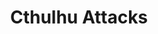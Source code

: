 ---
layout: "project"
title: "Cthulhu Attacks"
permalink: "/cthulhu-attacks/"

video: "https://www.youtube.com/embed/3qEliUaHIwQ"

descriptions:
    - "Cthulhu Attacks is an AR shooter in which you have to fight off Cthulhu and waves of his minions. The project is the result of a collaboration between myself and four other students. After initially scanning the play area, you are faced with dynamically appearing portals from which Cthulhu's minions emerge. To fight them off, you can switch between multiple spells using voice commands, and once enough of his minions have been defeated, Cthulhu emerges to face you himself. To deal with his attacks, you have to either dodge them or use the environment as cover."

role-descriptions:
    - "I was responsible for creating any gameplay-related mechanics in the game. This includes the design and implementation of enemy mechanics such as their movement and spawning in waves, as well as the different player spells and Cthulhu's attack patterns."

links:
    -   name: "github"
        url: "https://github.com/DennisVidal/cthulhu-attacks"
        icon: "fab fa-github"

release: "July 2019"

engine:
    name: "Unity"

languages:
    -   name: "C#"

roles:
    - "Gameplay Programmer"
    - "QA"

tools:
    -   name: "Visual Studio"

screenshots:
    - "/images/cthulhu-attacks/cthulhu-attacks-1.jpg"
    - "/images/cthulhu-attacks/cthulhu-attacks-2.jpg"
    - "/images/cthulhu-attacks/cthulhu-attacks-3.jpg"
    - "/images/cthulhu-attacks/cthulhu-attacks-4.jpg"
---